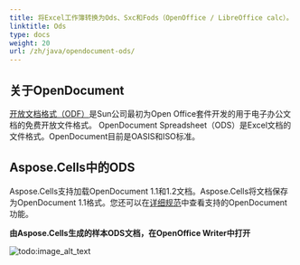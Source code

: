 ```yaml
---
title: 将Excel工作簿转换为Ods、Sxc和Fods（OpenOffice / LibreOffice calc）。
linktitle: Ods
type: docs
weight: 20
url: /zh/java/opendocument-ods/
---
```


## **关于OpenDocument**

[开放文档格式（ODF）](https://en.wikipedia.org/wiki/OpenDocument)是Sun公司最初为Open Office套件开发的用于电子办公文档的免费开放文件格式。 OpenDocument Spreadsheet（ODS）是Excel文档的文件格式。OpenDocument目前是OASIS和ISO标准。

## **Aspose.Cells中的ODS**

Aspose.Cells支持加载OpenDocument 1.1和1.2文档。Aspose.Cells将文档保存为OpenDocument 1.1格式。您还可以在[详细规范](/cells/zh/java/opendocument-ods/)中查看支持的OpenDocument功能。

**由Aspose.Cells生成的样本ODS文档，在OpenOffice Writer中打开** 

![todo:image_alt_text](opendocument-ods_1.png)
